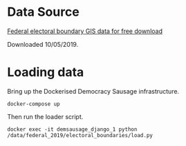 # Data Source

[Federal electoral boundary GIS data for free download](https://www.aec.gov.au/Electorates/gis/gis_datadownload.htm)

Downloaded 10/05/2019.

# Loading data

Bring up the Dockerised Democracy Sausage infrastructure.

```
docker-compose up
```

Then run the loader script.

```
docker exec -it demsausage_django_1 python /data/federal_2019/electoral_boundaries/load.py
```
